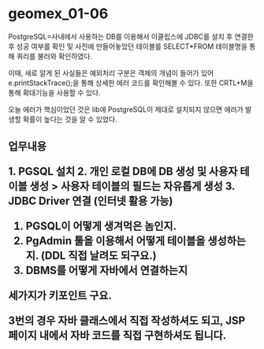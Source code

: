# geomex_01-06
<p>PostgreSQL=사내에서 사용하는 DB를 이용해서 이클립스에 JDBC를 설치 후 연결한 후 성공 여부를 확인 
및 사전에 만들어놓았던 테이블를 SELECT*FROM 테이블명을 통해 쿼리를 불러와 확인하였다.<p>
<p>이때, 새로 알게 된 사실들은 예외처리 구분은 객체의 개념이 들어가 있어
e.printStackTrace();을 통해 상세한 에러 코드를 확인해볼 수 있다. 
또한 CRTL+M을 통해 확대기능을 사용할 수 있다.</p>
<p>오늘 에러가 핵심이었던 것은 lib에 PostgreSQL이 제대로 설치되지 않으면
에러가 발생할 확률이 높다는 것을 알 수 있었다.</p>


<h2>업무내용</>
<p>
  1. PGSQL 설치
2. 개인 로컬 DB에 DB 생성 및 사용자 테이블 생성
> 사용자 테이블의 필드는 자유롭게 생성
3. JDBC Driver 연결 (인터넷 활용 가능)

1. PGSQL이 어떻게 생겨먹은 놈인지.
2. PgAdmin 툴을 이용해서 어떻게 테이블을 생성하는지. (DDL 직접 날려도 되구요.)
3. DBMS를 어떻게 자바에서 연결하는지

세가지가 키포인트 구요.

3번의 경우 자바 클래스에서 직접 작성하셔도 되고,
JSP 페이지 내에서 자바 코드를 직접 구현하셔도 됩니다.
</p> 
